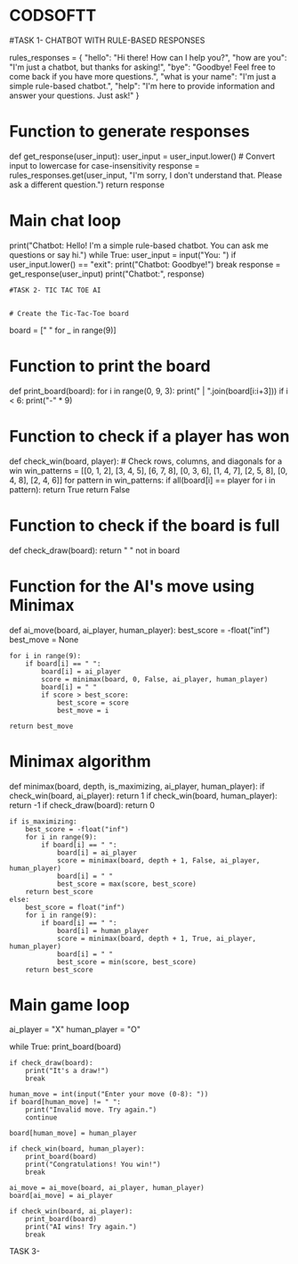 # CODSOFTT

#TASK 1- CHATBOT WITH RULE-BASED RESPONSES

rules_responses = {
    "hello": "Hi there! How can I help you?",
    "how are you": "I'm just a chatbot, but thanks for asking!",
    "bye": "Goodbye! Feel free to come back if you have more questions.",
    "what is your name": "I'm just a simple rule-based chatbot.",
    "help": "I'm here to provide information and answer your questions. Just ask!"
}

# Function to generate responses
def get_response(user_input):
    user_input = user_input.lower()  # Convert input to lowercase for case-insensitivity
    response = rules_responses.get(user_input, "I'm sorry, I don't understand that. Please ask a different question.")
    return response

# Main chat loop
print("Chatbot: Hello! I'm a simple rule-based chatbot. You can ask me questions or say hi.")
while True:
    user_input = input("You: ")
    if user_input.lower() == "exit":
        print("Chatbot: Goodbye!")
        break
    response = get_response(user_input)
    print("Chatbot:", response)





    #TASK 2- TIC TAC TOE AI


    # Create the Tic-Tac-Toe board
board = [" " for _ in range(9)]

# Function to print the board
def print_board(board):
    for i in range(0, 9, 3):
        print(" | ".join(board[i:i+3]))
        if i < 6:
            print("-" * 9)

# Function to check if a player has won
def check_win(board, player):
    # Check rows, columns, and diagonals for a win
    win_patterns = [[0, 1, 2], [3, 4, 5], [6, 7, 8], [0, 3, 6], [1, 4, 7], [2, 5, 8], [0, 4, 8], [2, 4, 6]]
    for pattern in win_patterns:
        if all(board[i] == player for i in pattern):
            return True
    return False

# Function to check if the board is full
def check_draw(board):
    return " " not in board

# Function for the AI's move using Minimax
def ai_move(board, ai_player, human_player):
    best_score = -float("inf")
    best_move = None

    for i in range(9):
        if board[i] == " ":
            board[i] = ai_player
            score = minimax(board, 0, False, ai_player, human_player)
            board[i] = " "
            if score > best_score:
                best_score = score
                best_move = i

    return best_move

# Minimax algorithm
def minimax(board, depth, is_maximizing, ai_player, human_player):
    if check_win(board, ai_player):
        return 1
    if check_win(board, human_player):
        return -1
    if check_draw(board):
        return 0

    if is_maximizing:
        best_score = -float("inf")
        for i in range(9):
            if board[i] == " ":
                board[i] = ai_player
                score = minimax(board, depth + 1, False, ai_player, human_player)
                board[i] = " "
                best_score = max(score, best_score)
        return best_score
    else:
        best_score = float("inf")
        for i in range(9):
            if board[i] == " ":
                board[i] = human_player
                score = minimax(board, depth + 1, True, ai_player, human_player)
                board[i] = " "
                best_score = min(score, best_score)
        return best_score

# Main game loop
ai_player = "X"
human_player = "O"

while True:
    print_board(board)

    if check_draw(board):
        print("It's a draw!")
        break

    human_move = int(input("Enter your move (0-8): "))
    if board[human_move] != " ":
        print("Invalid move. Try again.")
        continue

    board[human_move] = human_player

    if check_win(board, human_player):
        print_board(board)
        print("Congratulations! You win!")
        break

    ai_move = ai_move(board, ai_player, human_player)
    board[ai_move] = ai_player

    if check_win(board, ai_player):
        print_board(board)
        print("AI wins! Try again.")
        break



TASK 3-
